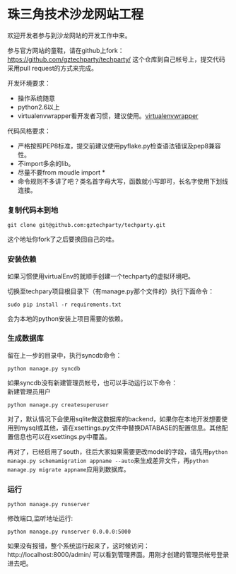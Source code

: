 # 珠三角技术沙龙网站工程

欢迎开发者参与到沙龙网站的开发工作中来。

参与官方网站的童鞋，请在github上fork：https://github.com/gztechparty/techparty/ 这个仓库到自己帐号上，提交代码采用pull request的方式来完成。

开发环境要求：

- 操作系统随意
- python2.6以上
- virtualenvwrapper看开发者习惯，建议使用。[virtualenvwrapper](http://virtualenvwrapper.readthedocs.org/en/latest/)


代码风格要求：

- 严格按照PEP8标准，提交前建议使用pyflake.py检查语法错误及pep8兼容性。
- 不import多余的lib。
- 尽量不要from moudle import *
- 命令规则不多讲了吧？类名首字母大写，函数就小写即可，长名字使用下划线连接。

### 复制代码本到地

`git clone git@github.com:gztechparty/techparty.git`

这个地址你fork了之后要换回自己的哇。

### 安装依赖

如果习惯使用virtualEnv的就顺手创建一个techparty的虚拟环境吧。

切换至techpary项目根目录下（有manage.py那个文件的）执行下面命令：

`sudo pip install -r requirements.txt`

会为本地的python安装上项目需要的依赖。

### 生成数据库

留在上一步的目录中，执行syncdb命令：

`python manage.py syncdb`


如果syncdb没有新建管理员帐号，也可以手动运行以下命令：    
新建管理员用户

`python manage.py createsuperuser`


对了，默认情况下会使用sqlite做这数据库的backend，如果你在本地开发想要使用到mysql或其他，请在xsettings.py文件中替换DATABASE的配置信息。其他配置信息也可以在xsettings.py中覆盖。

再对了，已经启用了south，往后大家如果需要更改model的字段，请先用`python manage.py schemamigration appname --auto`来生成差异文件，再`python manage.py migrate appname`应用到数据库。

### 运行

`python manage.py runserver`

修改端口,监听地址运行:

`python manage.py runserver 0.0.0.0:5000`


如果没有报错，整个系统运行起来了，这时候访问：http://localhost:8000/admin/ 可以看到管理界面。用刚才创建的管理员帐号登录进去吧。
